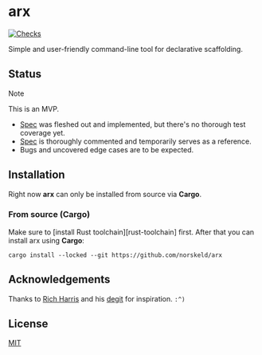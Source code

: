 # arx

[![Checks](https://img.shields.io/github/actions/workflow/status/norskeld/arx/checks.yml?style=flat-square&colorA=22272d&colorB=22272d&label=checks)](https://github.com/norskeld/arx/actions)

Simple and user-friendly command-line tool for declarative scaffolding.

## Status

> [!NOTE]
>
> This is an MVP.
>
> - [Spec] was fleshed out and implemented, but there's no thorough test coverage yet.
> - [Spec] is thoroughly commented and temporarily serves as a reference.
> - Bugs and uncovered edge cases are to be expected.

## Installation

Right now **arx** can only be installed from source via **Cargo**.

### From source (Cargo)

Make sure to [install Rust toolchain][rust-toolchain] first. After that you can install arx using **Cargo**:

```shell
cargo install --locked --git https://github.com/norskeld/arx
```

## Acknowledgements

Thanks to [Rich Harris][rich-harris] and his [degit] for inspiration. `:^)`

## License

[MIT](LICENSE)

<!-- Links. -->

[spec]: spec.kdl
[degit]: https://github.com/Rich-Harris/degit
[rich-harris]: https://github.com/Rich-Harris
